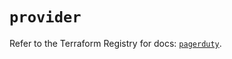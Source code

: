 # `provider`

Refer to the Terraform Registry for docs: [`pagerduty`](https://registry.terraform.io/providers/pagerduty/pagerduty/3.25.1/docs).
